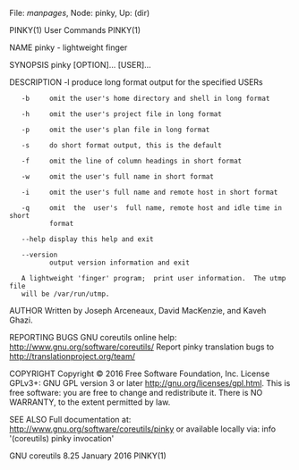 File: *manpages*,  Node: pinky,  Up: (dir)

PINKY(1)                         User Commands                        PINKY(1)



NAME
       pinky - lightweight finger

SYNOPSIS
       pinky [OPTION]... [USER]...

DESCRIPTION
       -l     produce long format output for the specified USERs

       -b     omit the user's home directory and shell in long format

       -h     omit the user's project file in long format

       -p     omit the user's plan file in long format

       -s     do short format output, this is the default

       -f     omit the line of column headings in short format

       -w     omit the user's full name in short format

       -i     omit the user's full name and remote host in short format

       -q     omit  the  user's  full name, remote host and idle time in short
              format

       --help display this help and exit

       --version
              output version information and exit

       A lightweight 'finger' program;  print user information.  The utmp file
       will be /var/run/utmp.

AUTHOR
       Written by Joseph Arceneaux, David MacKenzie, and Kaveh Ghazi.

REPORTING BUGS
       GNU coreutils online help: <http://www.gnu.org/software/coreutils/>
       Report pinky translation bugs to <http://translationproject.org/team/>

COPYRIGHT
       Copyright  ©  2016  Free Software Foundation, Inc.  License GPLv3+: GNU
       GPL version 3 or later <http://gnu.org/licenses/gpl.html>.
       This is free software: you are free  to  change  and  redistribute  it.
       There is NO WARRANTY, to the extent permitted by law.

SEE ALSO
       Full documentation at: <http://www.gnu.org/software/coreutils/pinky>
       or available locally via: info '(coreutils) pinky invocation'



GNU coreutils 8.25               January 2016                         PINKY(1)
